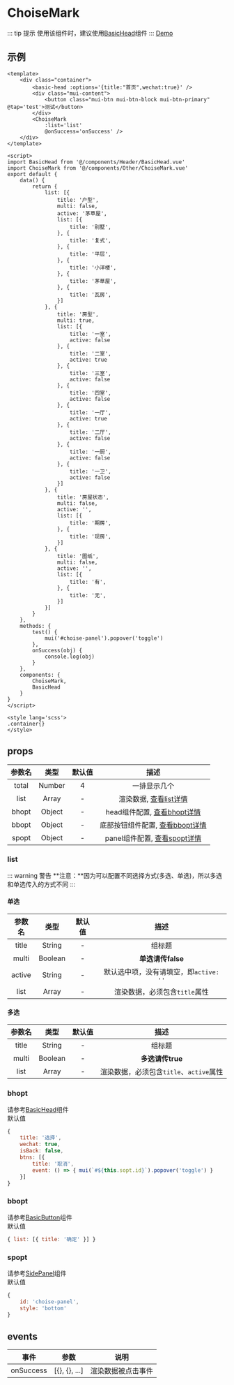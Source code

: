 # ChoiseMark
::: tip 提示
使用该组件时，建议使用[BasicHead](../head/basichead)组件
:::
[Demo](http://watasi.gitee.io/infozx_api/dist/#/choiseMark)

## 示例
```vue{15}
<template>
	<div class="container">
		<basic-head :options='{title:"首页",wechat:true}' />
		<div class="mui-content">
			<button class="mui-btn mui-btn-block mui-btn-primary" @tap='test'>测试</button>
		</div>
		<ChoiseMark
			:list='list'
			@onSuccess='onSuccess' />
	</div>
</template>

<script>
import BasicHead from '@/components/Header/BasicHead.vue'
import ChoiseMark from '@/components/Other/ChoiseMark.vue'
export default {
	data() {
		return {
			list: [{
				title: '户型',
				multi: false,
				active: '茅草屋',
				list: [{
					title: '别墅',
				}, {
					title: '复式',
				}, {
					title: '平层',
				}, {
					title: '小洋楼',
				}, {
					title: '茅草屋',
				}, {
					title: '瓦房',
				}]
			}, {
				title: '房型',
				multi: true,
				list: [{
					title: '一室',
					active: false
				}, {
					title: '二室',
					active: true
				}, {
					title: '三室',
					active: false
				}, {
					title: '四室',
					active: false
				}, {
					title: '一厅',
					active: true
				}, {
					title: '二厅',
					active: false
				}, {
					title: '一厨',
					active: false
				}, {
					title: '一卫',
					active: false
				}]
			}, {
				title: '房屋状态',
				multi: false,
				active: '',
				list: [{
					title: '期房',
				}, {
					title: '现房',
				}]
			}, {
				title: '图纸',
				multi: false,
				active: '',
				list: [{
					title: '有',
				}, {
					title: '无',
				}]
			}]
		}
	},
	methods: {
		test() {
			mui('#choise-panel').popover('toggle')
		},
		onSuccess(obj) {
			console.log(obj)
		}
	},
	components: {
		ChoiseMark,
		BasicHead
	}
}
</script>

<style lang='scss'>
.container{}
</style>
```

## props
|参数名|类型|默认值|描述|
|:---:|:---:|:---:|:---:|
|total|Number|4|一排显示几个|
|list|Array|-|渲染数据, [查看list详情](#list)|
|bhopt|Object|-|head组件配置, [查看bhopt详情](#bhopt)|
|bbopt|Object|-|底部按钮组件配置, [查看bbopt详情](#bbopt)|
|spopt|Object|-|panel组件配置, [查看spopt详情](#spopt)|

### list
::: warning 警告
**注意：**因为可以配置不同选择方式(多选、单选)，所以多选和单选传入的方式不同
:::
#### 单选
|参数名|类型|默认值|描述|
|:---:|:---:|:---:|:---:|
|title|String|-|组标题|
|multi|Boolean|-|**单选请传false**|
|active|String|-|默认选中项，没有请填空，即`active: ''`|
|list|Array|-|渲染数据，必须包含`title`属性|
#### 多选
|参数名|类型|默认值|描述|
|:---:|:---:|:---:|:---:|
|title|String|-|组标题|
|multi|Boolean|-|**多选请传true**|
|list|Array|-|渲染数据，必须包含`title`、`active`属性|

### bhopt
请参考[BasicHead](../head/BasicHead)组件<br />
默认值
```javascript
{
	title: '选择',
	wechat: true,
	isBack: false,
	btns: [{
		title: '取消',
		event: () => { mui(`#${this.sopt.id}`).popover('toggle') }
	}]
}
```

### bbopt
请参考[BasicButton](../button/BasicButton)组件<br />
默认值
```javascript
{ list: [{ title: '确定' }] }
```

### spopt
请参考[SidePanel](./SidePanel)组件<br />
默认值
```javascript
{
	id: 'choise-panel',
	style: 'bottom'
}
```

## events
|事件|参数|说明|
|:---:|:---:|:---:|
|onSuccess|[{}, {}, ...]|渲染数据被点击事件|